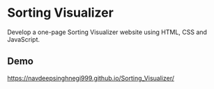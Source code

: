
# Sorting Visualizer

Develop a one-page Sorting Visualizer website using HTML, CSS and JavaScript.


## Demo

https://navdeepsinghnegi999.github.io/Sorting_Visualizer/

